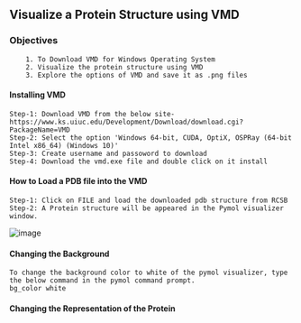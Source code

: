 ## Visualize a Protein Structure using VMD

### Objectives
```
    1. To Download VMD for Windows Operating System
    2. Visualize the protein structure using VMD
    3. Explore the options of VMD and save it as .png files
```

#### Installing VMD
```
Step-1: Download VMD from the below site-https://www.ks.uiuc.edu/Development/Download/download.cgi?PackageName=VMD
Step-2: Select the option 'Windows 64-bit, CUDA, OptiX, OSPRay (64-bit Intel x86_64) (Windows 10)' 
Step-3: Create username and passoword to download
Step-4: Download the vmd.exe file and double click on it install
```


#### How to Load a PDB file into the VMD
```
Step-1: Click on FILE and load the downloaded pdb structure from RCSB
Step-2: A Protein structure will be appeared in the Pymol visualizer window.
```
![image](https://github.com/user-attachments/assets/55ba86d3-70a1-4d5b-bf5d-64b1400d826d)




#### Changing the Background
```
To change the background color to white of the pymol visualizer, type the below command in the pymol command prompt.
bg_color white
```


#### Changing the Representation of the Protein
```

